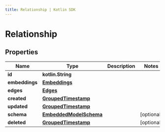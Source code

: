 ```yaml
---
title: Relationship | Kotlin SDK
---
```



# Relationship

## Properties
Name | Type | Description | Notes
------------ | ------------- | ------------- | -------------
**id** | **kotlin.String** |  | 
**embeddings** | [**Embeddings**](Embeddings) |  | 
**edges** | [**Edges**](Edges) |  | 
**created** | [**GroupedTimestamp**](GroupedTimestamp) |  | 
**updated** | [**GroupedTimestamp**](GroupedTimestamp) |  | 
**schema** | [**EmbeddedModelSchema**](EmbeddedModelSchema) |  |  [optional]
**deleted** | [**GroupedTimestamp**](GroupedTimestamp) |  |  [optional]



